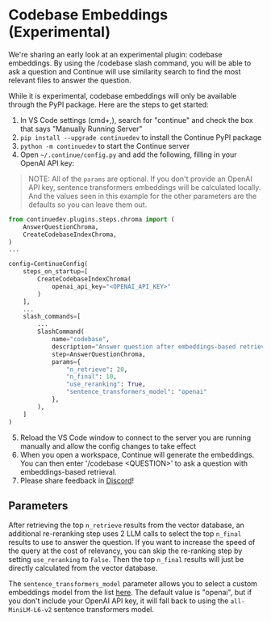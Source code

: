 # Codebase Embeddings (Experimental)

We're sharing an early look at an experimental plugin: codebase embeddings. By using the /codebase slash command, you will be able to ask a question and Continue will use similarity search to find the most relevant files to answer the question.

While it is experimental, codebase embeddings will only be available through the PyPI package. Here are the steps to get started:

1. In VS Code settings (cmd+,), search for "continue" and check the box that says "Manually Running Server"
2. `pip install --upgrade continuedev` to install the Continue PyPI package
3. `python -m continuedev` to start the Continue server
4. Open `~/.continue/config.py` and add the following, filling in your OpenAI API key:

> NOTE: All of the `params` are optional. If you don't provide an OpenAI API key, sentence transformers embeddings will be calculated locally. And the values seen in this example for the other parameters are the defaults so you can leave them out.

```python
from continuedev.plugins.steps.chroma import (
    AnswerQuestionChroma,
    CreateCodebaseIndexChroma,
)
...

config=ContinueConfig(
    steps_on_startup=[
        CreateCodebaseIndexChroma(
            openai_api_key="<OPENAI_API_KEY>"
        )
    ],
    ...
    slash_commands=[
        ...
        SlashCommand(
            name="codebase",
            description="Answer question after embeddings-based retrieval",
            step=AnswerQuestionChroma,
            params={
                "n_retrieve": 20,
                "n_final": 10,
                "use_reranking": True,
                "sentence_transformers_model": "openai"
            },
        ),
    ]
)
```

5. Reload the VS Code window to connect to the server you are running manually and allow the config changes to take effect
6. When you open a workspace, Continue will generate the embeddings. You can then enter '/codebase \<QUESTION\>' to ask a question with embeddings-based retrieval.
7. Please share feedback in [Discord](https://discord.gg/NWtdYexhMs)!

## Parameters

After retrieving the top `n_retrieve` results from the vector database, an additional re-reranking step uses 2 LLM calls to select the top `n_final` results to use to answer the question. If you want to increase the speed of the query at the cost of relevancy, you can skip the re-ranking step by setting `use_reranking` to `False`. Then the top `n_final` results will just be directly calculated from the vector database.

The `sentence_transformers_model` parameter allows you to select a custom embeddings model from the list [here](https://www.sbert.net/docs/pretrained_models.html). The default value is "openai", but if you don't include your OpenAI API key, it will fall back to using the `all-MiniLM-L6-v2` sentence transformers model.
